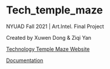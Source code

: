 # Tech_temple_maze
NYUAD Fall 2021 | Art.Intel. Final Project

Created by Xuwen Dong & Ziqi Yan

[Technology Temple Maze Website](https://lydiayan628.github.io/Tech_temple_maze/)

[Documentation](https://docs.google.com/document/d/1g11geRY2o8b4xAxZnGaT849eyUe3P3drp_IMGUaVxDY/edit?usp=sharing)
